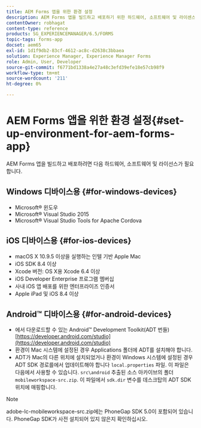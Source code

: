 ```yaml
---
title: AEM Forms 앱을 위한 환경 설정
description: AEM Forms 앱을 빌드하고 배포하기 위한 하드웨어, 소프트웨어 및 라이센스입니다.
contentOwner: robhagat
content-type: reference
products: SG_EXPERIENCEMANAGER/6.5/FORMS
topic-tags: forms-app
docset: aem65
exl-id: 1d1f9db2-83cf-4612-ac8c-d2638c3bbaea
solution: Experience Manager, Experience Manager Forms
role: Admin, User, Developer
source-git-commit: f6771bd1338a4e27a48c3efd39efe18e57cb98f9
workflow-type: tm+mt
source-wordcount: '211'
ht-degree: 0%

---
```


# AEM Forms 앱을 위한 환경 설정{#set-up-environment-for-aem-forms-app}

AEM Forms 앱을 빌드하고 배포하려면 다음 하드웨어, 소프트웨어 및 라이선스가 필요합니다.

## Windows 디바이스용 {#for-windows-devices}

* Microsoft® 윈도우
* Microsoft® Visual Studio 2015
* Microsoft® Visual Studio Tools for Apache Cordova

## iOS 디바이스용 {#for-ios-devices}

* macOS X 10.9.5 이상을 실행하는 인텔 기반 Apple Mac
* iOS SDK 8.4 이상
* Xcode 버전: OS X용 Xcode 6.4 이상
* iOS Developer Enterprise 프로그램 멤버십
* 사내 iOS 앱 배포를 위한 엔터프라이즈 인증서
* Apple iPad 및 iOS 8.4 이상

## Android™ 디바이스용 {#for-android-devices}

* 에서 다운로드할 수 있는 Android™ Development Toolkit(ADT 번들) [https://developer.android.com/studio](https://developer.android.com/studio)
* 환경이 Mac 시스템에 설정된 경우 Applications 폴더에 ADT를 설치해야 합니다.
* ADT가 Mac의 다른 위치에 설치되었거나 환경이 Windows 시스템에 설정된 경우 ADT SDK 경로를에서 업데이트해야 합니다 `local.properties` 파일. 이 파일은 다음에서 사용할 수 있습니다. `src\android` 추출된 소스 아카이브의 폴더 `mobileworkspace-src.zip`. 이 파일에서 `sdk.dir` 변수를 데스크탑의 ADT SDK 위치에 매핑합니다.

>[!NOTE]
>
>adobe-lc-mobileworkspace-src.zip에는 PhoneGap SDK 5.0이 포함되어 있습니다. PhoneGap SDK가 사전 설치되어 있지 않은지 확인하십시오.
